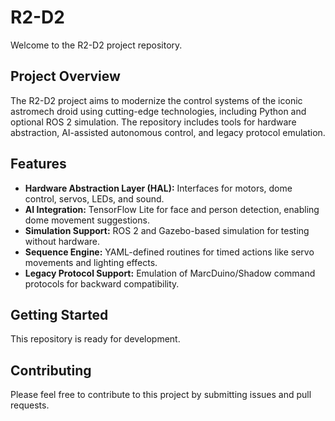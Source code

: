 # R2-D2

Welcome to the R2-D2 project repository.

## Project Overview

The R2-D2 project aims to modernize the control systems of the iconic astromech droid using cutting-edge technologies, including Python and optional ROS 2 simulation. The repository includes tools for hardware abstraction, AI-assisted autonomous control, and legacy protocol emulation.

## Features

- **Hardware Abstraction Layer (HAL):** Interfaces for motors, dome control, servos, LEDs, and sound.
- **AI Integration:** TensorFlow Lite for face and person detection, enabling dome movement suggestions.
- **Simulation Support:** ROS 2 and Gazebo-based simulation for testing without hardware.
- **Sequence Engine:** YAML-defined routines for timed actions like servo movements and lighting effects.
- **Legacy Protocol Support:** Emulation of MarcDuino/Shadow command protocols for backward compatibility.

## Getting Started

This repository is ready for development.

## Contributing

Please feel free to contribute to this project by submitting issues and pull requests.